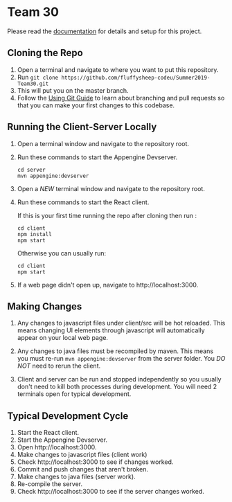 # Team 30

Please read the [documentation](https://fluffysheep-codeu.github.io/Summer2019-Team30/) for details and setup for this project.

## Cloning the Repo
1. Open a terminal and navigate to where you want to put this repository.
2. Run `git clone https://github.com/fluffysheep-codeu/Summer2019-Team30.git`
3. This will put you on the master branch.
4. Follow the [Using Git Guide](https://sites.google.com/corp/codeustudents.com/summer-2019/reference-guides/using-git) to learn about branching and pull requests so that you can make your first changes to this codebase.

## Running the Client-Server Locally

1. Open a terminal window and navigate to the repository root.
2. Run these commands to start the Appengine Devserver.
   ```
   cd server
   mvn appengine:devserver
   ```
3. Open a _NEW_ terminal window and navigate to the repository root.
4. Run these commands to start the React client.

   If this is your first time running the repo after cloning then run :
   
   ```
   cd client
   npm install
   npm start
   ```

   Otherwise you can usually run:
   
   ```
   cd client
   npm start
   ```

5. If a web page didn't open up, navigate to http://localhost:3000.

## Making Changes

1. Any changes to javascript files under client/src will be hot reloaded. This means changing UI elements through javascript will automatically appear on your local web page.

2. Any changes to java files must be recompiled by maven. This means you must re-run `mvn appengine:devserver` from the server folder. You _DO NOT_ need to rerun the client.

3. Client and server can be run and stopped independently so you usually don't need to kill both processes during development. You will need 2 terminals open for typical development.

## Typical Development Cycle

1. Start the React client.
2. Start the Appengine Devserver.
3. Open http://localhost:3000.
4. Make changes to javascript files (client work)
5. Check http://localhost:3000 to see if changes worked.
6. Commit and push changes that aren't broken.
7. Make changes to java files (server work).
8. Re-compile the server.
9. Check http://localhost:3000 to see if the server changes worked.
